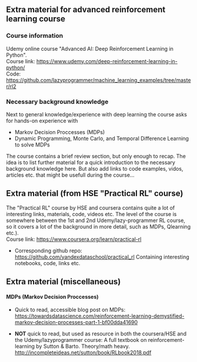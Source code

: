 ## Extra material for advanced reinforcement learning course

### Course information
Udemy online course "Advanced AI: Deep Reinforcement Learning in Python".  
Course link: https://www.udemy.com/deep-reinforcement-learning-in-python/  
Code: https://github.com/lazyprogrammer/machine_learning_examples/tree/master/rl2

### Necessary background knowledge
Next to general knowledge/experience with deep learning the course asks for hands-on experience with
+ Markov Decision Proccesses (MDPs)
+ Dynamic Programming, Monte Carlo, and Temporal Difference Learning to solve MDPs

The course contains a brief review section, but only enough to recap. 
The idea is to list further material for a quick introduction to the necessary background knowledge here.
But also add links to code examples, vidos, articles etc. that might be usefull during the course...

## Extra material (from HSE "Practical RL" course)
The "Practical RL" course by HSE and coursera contains quite a lot of interesting links, materials, code, videos etc.
The level of the course is somewhere between the 1st and 2nd Udemy/lazy-programmer RL course, so it covers a lot of the background in more detail, such as MDPs, Qlearning etc.).  
Course link: https://www.coursera.org/learn/practical-rl

+ Corresponding github repo: https://github.com/yandexdataschool/practical_rl
Containing interesting notebooks, code, links etc. 

## Extra material (miscellaneous)
#### MDPs (Markov Decision Proccesses)
+ Quick to read, accessible blog post on MDPs: 
https://towardsdatascience.com/reinforcement-learning-demystified-markov-decision-processes-part-1-bf00dda41690

+ **NOT** quick to read, but used as resource in both the coursera/HSE and the Udemy/lazyprogrammer course:
A full textbook on reinforcement-learning by Sutton & Barto. Theory/math heavy. 
http://incompleteideas.net/sutton/book/RLbook2018.pdf
